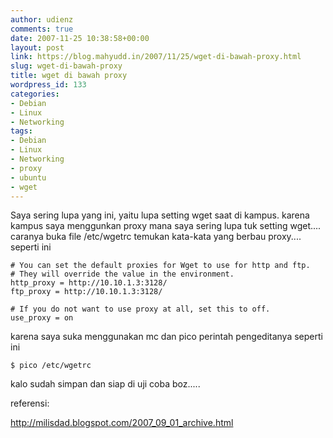 ```yaml
---
author: udienz
comments: true
date: 2007-11-25 10:38:58+00:00
layout: post
link: https://blog.mahyudd.in/2007/11/25/wget-di-bawah-proxy.html
slug: wget-di-bawah-proxy
title: wget di bawah proxy
wordpress_id: 133
categories:
- Debian
- Linux
- Networking
tags:
- Debian
- Linux
- Networking
- proxy
- ubuntu
- wget
---
```


Saya sering lupa yang ini, yaitu lupa setting wget saat di kampus. karena kampus saya menggunkan proxy mana saya sering lupa tuk setting wget.... caranya buka file /etc/wgetrc temukan kata-kata yang berbau proxy....  seperti ini

    
    # You can set the default proxies for Wget to use for http and ftp.
    # They will override the value in the environment.
    http_proxy = http://10.10.1.3:3128/
    ftp_proxy = http://10.10.1.3:3128/
    
    # If you do not want to use proxy at all, set this to off.
    use_proxy = on


karena saya suka menggunakan mc dan pico perintah pengeditanya seperti ini

`$ pico /etc/wgetrc`

kalo sudah simpan dan siap di uji coba boz.....

referensi:

http://milisdad.blogspot.com/2007_09_01_archive.html

